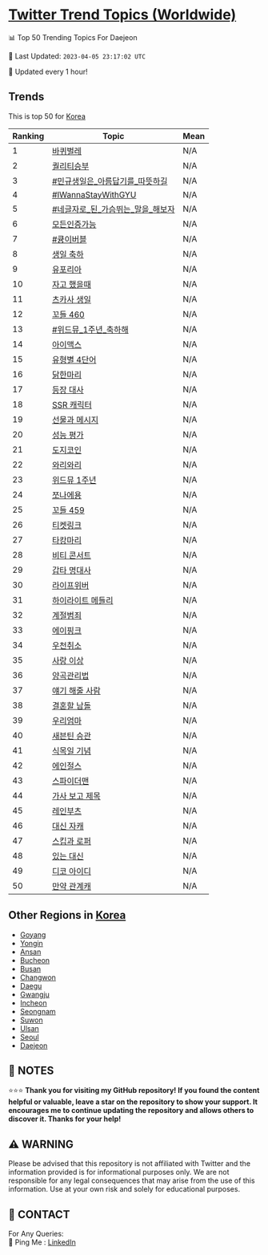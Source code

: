 [Twitter Trend Topics (Worldwide)](https://github.com/ErcinDedeoglu/Twitter-Trend-Topics)
==========


📊 Top 50 Trending Topics For Daejeon

📆 Last Updated: `2023-04-05 23:17:02 UTC`

🔧 Updated every 1 hour!


## Trends

This is top 50 for [Korea](</Korea>)

| Ranking | Topic | Mean |
| ------- | ------------ | ------------ |
| 1 | [바퀴벌레](http://twitter.com/search?q=%eb%b0%94%ed%80%b4%eb%b2%8c%eb%a0%88) | N/A |
| 2 | [퀄리티승부](http://twitter.com/search?q=%ed%80%84%eb%a6%ac%ed%8b%b0%ec%8a%b9%eb%b6%80) | N/A |
| 3 | [#민규생일은_아름답기를_따뜻하길](http://twitter.com/search?q=%23%eb%af%bc%ea%b7%9c%ec%83%9d%ec%9d%bc%ec%9d%80_%ec%95%84%eb%a6%84%eb%8b%b5%ea%b8%b0%eb%a5%bc_%eb%94%b0%eb%9c%bb%ed%95%98%ea%b8%b8) | N/A |
| 4 | [#IWannaStayWithGYU](http://twitter.com/search?q=%23IWannaStayWithGYU) | N/A |
| 5 | [#네글자로_된_가슴뛰는_말을_해보자](http://twitter.com/search?q=%23%eb%84%a4%ea%b8%80%ec%9e%90%eb%a1%9c_%eb%90%9c_%ea%b0%80%ec%8a%b4%eb%9b%b0%eb%8a%94_%eb%a7%90%ec%9d%84_%ed%95%b4%eb%b3%b4%ec%9e%90) | N/A |
| 6 | [모든인증가능](http://twitter.com/search?q=%eb%aa%a8%eb%93%a0%ec%9d%b8%ec%a6%9d%ea%b0%80%eb%8a%a5) | N/A |
| 7 | [#큥이버블](http://twitter.com/search?q=%23%ed%81%a5%ec%9d%b4%eb%b2%84%eb%b8%94) | N/A |
| 8 | [생일 축하](http://twitter.com/search?q=%ec%83%9d%ec%9d%bc+%ec%b6%95%ed%95%98) | N/A |
| 9 | [유포리아](http://twitter.com/search?q=%ec%9c%a0%ed%8f%ac%eb%a6%ac%ec%95%84) | N/A |
| 10 | [자고 했을때](http://twitter.com/search?q=%ec%9e%90%ea%b3%a0+%ed%96%88%ec%9d%84%eb%95%8c) | N/A |
| 11 | [츠카사 생일](http://twitter.com/search?q=%ec%b8%a0%ec%b9%b4%ec%82%ac+%ec%83%9d%ec%9d%bc) | N/A |
| 12 | [꼬들 460](http://twitter.com/search?q=%ea%bc%ac%eb%93%a4+460) | N/A |
| 13 | [#위드뮤_1주년_축하해](http://twitter.com/search?q=%23%ec%9c%84%eb%93%9c%eb%ae%a4_1%ec%a3%bc%eb%85%84_%ec%b6%95%ed%95%98%ed%95%b4) | N/A |
| 14 | [아이맥스](http://twitter.com/search?q=%ec%95%84%ec%9d%b4%eb%a7%a5%ec%8a%a4) | N/A |
| 15 | [유형별 4단어](http://twitter.com/search?q=%ec%9c%a0%ed%98%95%eb%b3%84+4%eb%8b%a8%ec%96%b4) | N/A |
| 16 | [닭한마리](http://twitter.com/search?q=%eb%8b%ad%ed%95%9c%eb%a7%88%eb%a6%ac) | N/A |
| 17 | [등장 대사](http://twitter.com/search?q=%eb%93%b1%ec%9e%a5+%eb%8c%80%ec%82%ac) | N/A |
| 18 | [SSR 캐릭터](http://twitter.com/search?q=SSR+%ec%ba%90%eb%a6%ad%ed%84%b0) | N/A |
| 19 | [선물과 메시지](http://twitter.com/search?q=%ec%84%a0%eb%ac%bc%ea%b3%bc+%eb%a9%94%ec%8b%9c%ec%a7%80) | N/A |
| 20 | [성능 평가](http://twitter.com/search?q=%ec%84%b1%eb%8a%a5+%ed%8f%89%ea%b0%80) | N/A |
| 21 | [도지코인](http://twitter.com/search?q=%eb%8f%84%ec%a7%80%ec%bd%94%ec%9d%b8) | N/A |
| 22 | [와리와리](http://twitter.com/search?q=%ec%99%80%eb%a6%ac%ec%99%80%eb%a6%ac) | N/A |
| 23 | [위드뮤 1주년](http://twitter.com/search?q=%ec%9c%84%eb%93%9c%eb%ae%a4+1%ec%a3%bc%eb%85%84) | N/A |
| 24 | [쪼나에용](http://twitter.com/search?q=%ec%aa%bc%eb%82%98%ec%97%90%ec%9a%a9) | N/A |
| 25 | [꼬들 459](http://twitter.com/search?q=%ea%bc%ac%eb%93%a4+459) | N/A |
| 26 | [티켓링크](http://twitter.com/search?q=%ed%8b%b0%ec%bc%93%eb%a7%81%ed%81%ac) | N/A |
| 27 | [타캉마리](http://twitter.com/search?q=%ed%83%80%ec%ba%89%eb%a7%88%eb%a6%ac) | N/A |
| 28 | [비티 콘서트](http://twitter.com/search?q=%eb%b9%84%ed%8b%b0+%ec%bd%98%ec%84%9c%ed%8a%b8) | N/A |
| 29 | [갑타 명대사](http://twitter.com/search?q=%ea%b0%91%ed%83%80+%eb%aa%85%eb%8c%80%ec%82%ac) | N/A |
| 30 | [라이프위버](http://twitter.com/search?q=%eb%9d%bc%ec%9d%b4%ed%94%84%ec%9c%84%eb%b2%84) | N/A |
| 31 | [하이라이트 메들리](http://twitter.com/search?q=%ed%95%98%ec%9d%b4%eb%9d%bc%ec%9d%b4%ed%8a%b8+%eb%a9%94%eb%93%a4%eb%a6%ac) | N/A |
| 32 | [계절범죄](http://twitter.com/search?q=%ea%b3%84%ec%a0%88%eb%b2%94%ec%a3%84) | N/A |
| 33 | [에이핑크](http://twitter.com/search?q=%ec%97%90%ec%9d%b4%ed%95%91%ed%81%ac) | N/A |
| 34 | [우천취소](http://twitter.com/search?q=%ec%9a%b0%ec%b2%9c%ec%b7%a8%ec%86%8c) | N/A |
| 35 | [사랑 이상](http://twitter.com/search?q=%ec%82%ac%eb%9e%91+%ec%9d%b4%ec%83%81) | N/A |
| 36 | [양곡관리법](http://twitter.com/search?q=%ec%96%91%ea%b3%a1%ea%b4%80%eb%a6%ac%eb%b2%95) | N/A |
| 37 | [얘기 해줄 사람](http://twitter.com/search?q=%ec%96%98%ea%b8%b0+%ed%95%b4%ec%a4%84+%ec%82%ac%eb%9e%8c) | N/A |
| 38 | [결혼할 남돌](http://twitter.com/search?q=%ea%b2%b0%ed%98%bc%ed%95%a0+%eb%82%a8%eb%8f%8c) | N/A |
| 39 | [우리엄마](http://twitter.com/search?q=%ec%9a%b0%eb%a6%ac%ec%97%84%eb%a7%88) | N/A |
| 40 | [새븐틴 승관](http://twitter.com/search?q=%ec%83%88%eb%b8%90%ed%8b%b4+%ec%8a%b9%ea%b4%80) | N/A |
| 41 | [식목일 기념](http://twitter.com/search?q=%ec%8b%9d%eb%aa%a9%ec%9d%bc+%ea%b8%b0%eb%85%90) | N/A |
| 42 | [에인절스](http://twitter.com/search?q=%ec%97%90%ec%9d%b8%ec%a0%88%ec%8a%a4) | N/A |
| 43 | [스파이더맨](http://twitter.com/search?q=%ec%8a%a4%ed%8c%8c%ec%9d%b4%eb%8d%94%eb%a7%a8) | N/A |
| 44 | [가사 보고 제목](http://twitter.com/search?q=%ea%b0%80%ec%82%ac+%eb%b3%b4%ea%b3%a0+%ec%a0%9c%eb%aa%a9) | N/A |
| 45 | [레인부츠](http://twitter.com/search?q=%eb%a0%88%ec%9d%b8%eb%b6%80%ec%b8%a0) | N/A |
| 46 | [대신 자캐](http://twitter.com/search?q=%eb%8c%80%ec%8b%a0+%ec%9e%90%ec%ba%90) | N/A |
| 47 | [스킵과 로퍼](http://twitter.com/search?q=%ec%8a%a4%ed%82%b5%ea%b3%bc+%eb%a1%9c%ed%8d%bc) | N/A |
| 48 | [있는 대신](http://twitter.com/search?q=%ec%9e%88%eb%8a%94+%eb%8c%80%ec%8b%a0) | N/A |
| 49 | [디코 아이디](http://twitter.com/search?q=%eb%94%94%ec%bd%94+%ec%95%84%ec%9d%b4%eb%94%94) | N/A |
| 50 | [만약 관계캐](http://twitter.com/search?q=%eb%a7%8c%ec%95%bd+%ea%b4%80%ea%b3%84%ec%ba%90) | N/A |



## Other Regions in [Korea](</Korea>)

* [Goyang](</Korea/Goyang.md>)
* [Yongin](</Korea/Yongin.md>)
* [Ansan](</Korea/Ansan.md>)
* [Bucheon](</Korea/Bucheon.md>)
* [Busan](</Korea/Busan.md>)
* [Changwon](</Korea/Changwon.md>)
* [Daegu](</Korea/Daegu.md>)
* [Gwangju](</Korea/Gwangju.md>)
* [Incheon](</Korea/Incheon.md>)
* [Seongnam](</Korea/Seongnam.md>)
* [Suwon](</Korea/Suwon.md>)
* [Ulsan](</Korea/Ulsan.md>)
* [Seoul](</Korea/Seoul.md>)
* [Daejeon](</Korea/Daejeon.md>)



## 📝 NOTES

⭐⭐⭐ **Thank you for visiting my GitHub repository! If you found the content helpful or valuable, leave a star on the repository to show your support. It encourages me to continue updating the repository and allows others to discover it. Thanks for your help!**


## ⚠️ WARNING

Please be advised that this repository is not affiliated with Twitter and the information provided is for informational purposes only. We are not responsible for any legal consequences that may arise from the use of this information. Use at your own risk and solely for educational purposes.


## 📨 CONTACT

 For Any Queries:  
            🏓 Ping Me : [LinkedIn](https://www.linkedin.com/in/ercindedeoglu/)
